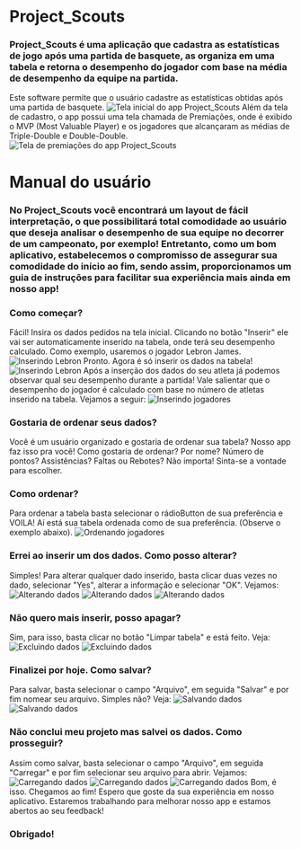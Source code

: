 # Project_Scouts
### Project_Scouts é uma aplicação que cadastra as estatísticas de jogo após uma partida de basquete, as organiza em uma tabela e retorna o desempenho do jogador com base na média de desempenho da equipe na partida.
Este software permite que o usuário cadastre as estatísticas obtidas após uma partida de basquete.
![Tela inicial do app Project_Scouts](imagens/inicio.PNG)
Além da tela de cadastro, o app possui uma tela chamada de Premiações, onde é exibido o MVP (Most Valuable Player) e os jogadores que alcançaram as médias de Triple-Double e Double-Double.
![Tela de premiações do app Project_Scouts](imagens/premiacoes.PNG)
# Manual do usuário
### No Project_Scouts você encontrará um layout de fácil interpretação, o que possibilitará total comodidade ao usuário que deseja analisar o desempenho de sua equipe no decorrer de um campeonato, por exemplo! Entretanto, como um bom aplicativo, estabelecemos o compromisso de assegurar sua comodidade do início ao fim, sendo assim, proporcionamos um guia de instruções para facilitar sua experiência mais ainda em nosso app!
### Como começar?
Fácil! Insira os dados pedidos na tela inicial. Clicando no botão "Inserir" ele vai ser automaticamente inserido na tabela, onde terá seu desempenho calculado. Como exemplo, usaremos o jogador Lebron James.
![Inserindo Lebron](imagens/exlbj.PNG)
Pronto. Agora é só inserir os dados na tabela!
![Inserindo Lebron](imagens/inserindolbj.PNG)
Após a inserção dos dados do seu atleta já podemos observar qual seu desempenho durante a partida! Vale salientar que o desempenho do jogador é calculado com base no número de atletas inserido na tabela. Vejamos a seguir:
![Inserindo jogadores](imagens/exjogadores.PNG)
### Gostaria de ordenar seus dados?
Você é um usuário organizado e gostaria de ordenar sua tabela? Nosso app faz isso pra você! Como gostaria de ordenar? Por nome? Número de pontos? Assistências? Faltas ou Rebotes? Não importa! Sinta-se a vontade para escolher.
### Como ordenar?
Para ordenar a tabela basta selecionar o rádioButton de sua preferência e VOILA! Aí está sua tabela ordenada como de sua preferência. (Observe o exemplo abaixo).
![Ordenando jogadores](imagens/ordenando.PNG)
### Errei ao inserir um dos dados. Como posso alterar?
Simples! Para alterar qualquer dado inserido, basta clicar duas vezes no dado, selecionar "Yes", alterar a informação e selecionar "OK". Vejamos:
![Alterando dados](imagens/alterando.PNG)
![Alterando dados](imagens/alterando1.PNG)
![Alterando dados](imagens/alterando2.PNG)
### Não quero mais inserir, posso apagar?
Sim, para isso, basta clicar no botão "Limpar tabela" e está feito. Veja:
![Excluindo dados](imagens/excluindo.PNG)
![Excluindo dados](imagens/excluindo1.PNG)
### Finalizei por hoje. Como salvar?
Para salvar, basta selecionar o campo "Arquivo", em seguida "Salvar" e por fim nomear seu arquivo. Simples não? Veja:
![Salvando dados](imagens/salvando.PNG)
![Salvando dados](imagens/salvando1.PNG)
### Não conclui meu projeto mas salvei os dados. Como prosseguir?
Assim como salvar, basta selecionar o campo "Arquivo", em seguida "Carregar" e por fim selecionar seu arquivo para abrir. Vejamos:
![Carregando dados](imagens/carregando.PNG)
![Carregando dados](imagens/carregando1.PNG)
![Carregando dados](imagens/carregado.PNG)
Bom, é isso. Chegamos ao fim! Espero que goste da sua experiência em nosso aplicativo. Estaremos trabalhando para melhorar nosso app e estamos abertos ao seu feedback!
### Obrigado!
